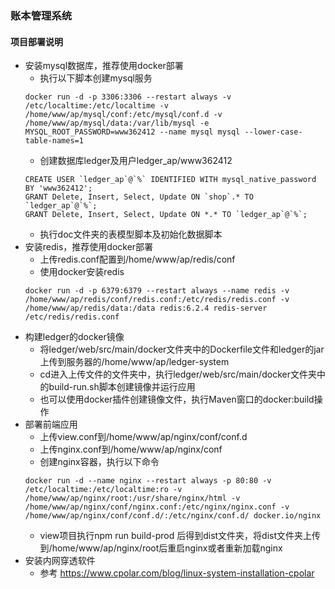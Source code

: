 ### 账本管理系统
#### 项目部署说明
* 安装mysql数据库，推荐使用docker部署
    + 执行以下脚本创建mysql服务
    ````
    docker run -d -p 3306:3306 --restart always -v /etc/localtime:/etc/localtime -v /home/www/ap/mysql/conf:/etc/mysql/conf.d -v /home/www/ap/mysql/data:/var/lib/mysql -e MYSQL_ROOT_PASSWORD=www362412 --name mysql mysql --lower-case-table-names=1
    ````
    + 创建数据库ledger及用户ledger_ap/www362412
    ````
    CREATE USER `ledger_ap`@`%` IDENTIFIED WITH mysql_native_password BY 'www362412';
    GRANT Delete, Insert, Select, Update ON `shop`.* TO `ledger_ap`@`%`;
    GRANT Delete, Insert, Select, Update ON *.* TO `ledger_ap`@`%`;
    ````
    + 执行doc文件夹的表模型脚本及初始化数据脚本
* 安装redis，推荐使用docker部署
    + 上传redis.conf配置到/home/www/ap/redis/conf
    + 使用docker安装redis
    ````
    docker run -d -p 6379:6379 --restart always --name redis -v /home/www/ap/redis/conf/redis.conf:/etc/redis/redis.conf -v /home/www/ap/redis/data:/data redis:6.2.4 redis-server /etc/redis/redis.conf
    ````
* 构建ledger的docker镜像
    + 将ledger/web/src/main/docker文件夹中的Dockerfile文件和ledger的jar上传到服务器的/home/www/ap/ledger-system
    + cd进入上传文件的文件夹中，执行ledger/web/src/main/docker文件夹中的build-run.sh脚本创建镜像并运行应用
    + 也可以使用docker插件创建镜像文件，执行Maven窗口的docker:build操作
* 部署前端应用
    + 上传view.conf到/home/www/ap/nginx/conf/conf.d
    + 上传nginx.conf到/home/www/ap/nginx/conf
    + 创建nginx容器，执行以下命令
    ````
    docker run -d --name nginx --restart always -p 80:80 -v /etc/localtime:/etc/localtime:ro -v /home/www/ap/nginx/root:/usr/share/nginx/html -v /home/www/ap/nginx/conf/nginx.conf:/etc/nginx/nginx.conf -v /home/www/ap/nginx/conf/conf.d/:/etc/nginx/conf.d/ docker.io/nginx
    ````
    + view项目执行npm run build-prod 后得到dist文件夹，将dist文件夹上传到/home/www/ap/nginx/root后重启nginx或者重新加载nginx
* 安装内网穿透软件
    + 参考 <https://www.cpolar.com/blog/linux-system-installation-cpolar>

